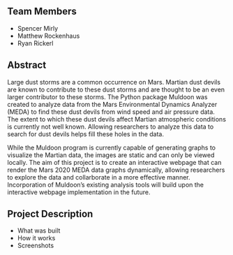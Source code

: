 ## Team Members
 - Spencer Mirly
 - Matthew Rockenhaus
 - Ryan Rickerl

## Abstract
Large dust storms are a common occurrence on Mars. Martian dust devils are known to contribute to
these dust storms and are thought to be an even larger contributor to these storms. The Python
package Muldoon was created to analyze data from the Mars Environmental Dynamics Analyzer
(MEDA) to find these dust devils from wind speed and air pressure data. The extent to which these
dust devils affect Martian atmospheric conditions is currently not well known. Allowing researchers
to analyze this data to search for dust devils helps fill these holes in the data.  

While the Muldoon program is currently capable of generating graphs to visualize the Martian data,
the images are static and can only be viewed locally. The aim of this project is to create an
interactive webpage that can render the Mars 2020 MEDA data graphs dynamically, allowing researchers
to explore the data and collarborate in a more effective manner. Incorporation of Muldoon’s
existing analysis tools will build upon the interactive webpage implementation in the future.

## Project Description
* What was built
* How it works
* Screenshots
